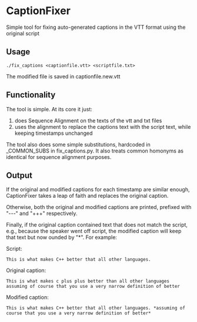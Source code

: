 # CaptionFixer
Simple tool for fixing auto-generated captions in the VTT format using the original script

## Usage

`./fix_captions <captionfile.vtt> <scriptfile.txt>`

The modified file is saved in captionfile.new.vtt

## Functionality

The tool is simple. At its core it just:

1. does Sequence Alignment on the texts of the vtt and txt files
2. uses the alignment to replace the captions text with the script text, while keeping timestamps unchanged

The tool also does some simple substitutions, hardcoded in _COMMON_SUBS in fix_captions.py. It also treats common homonyms as identical for sequence alignment purposes.

## Output

If the original and modified captions for each timestamp are similar enough, CaptionFixer takes a leap of faith and replaces the original caption.

Otherwise, both the original and modified captions are printed, prefixed with "---" and "+++" respectively.

Finally, if the original caption contained text that does not match the script, e.g., because the speaker went off script, the modified caption will keep that text but now ounded by "*". For example:

Script:

`This is what makes C++ better that all other languages.`

Original caption:

`This is what makes c plus plus better than all other languages assuming of course that you use a very narrow definition of better`

Modified caption:

`This is what makes C++ better that all other languages. *assuming of course that you use a very narrow definition of better*`
